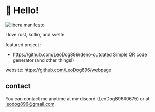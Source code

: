 # 👋 Hello!
[![libera manifesto](https://img.shields.io/badge/libera-manifesto-lightgrey.svg)](https://liberamanifesto.com)

I love rust, kotlin, and svelte.

featured project:
- https://github.com/LeoDog896/deno-outdated Simple QR code generator (and other things!)

website: https://github.com/LeoDog896/webpage

## contact

You can contact me anytime at my discord (LeoDog896#0675)
or at leodog896@gmail.com.
